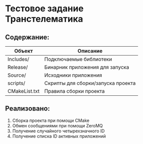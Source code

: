 # Тестовое задание Транстелематика

## Содержание:

| Объект        | Описание                         |
| ------------- | -------------------------------- |
| Includes/     |Подключаемые библиотеки           |
| Release/      |Бинарник приложения для запуска   |
| Source/       |Исходники приложения              |
| scripts/      |Скрипты для сборки/запуска проекта|
| CMakeList.txt |Правила сборки проекта            |

## Реализовано:

1) Сборка проекта при помощи CMake
2) Обмен сообщениями при помощи ZeroMQ
3) Получение случайного четырехзначного ID
4) Получение списка ID активных приложений

